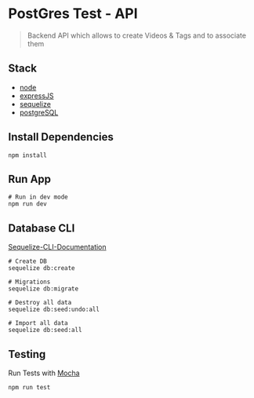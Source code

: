 # PostGres Test - API

> Backend API which allows to create Videos & Tags and to associate them

## Stack

- [node](https://nodejs.org/en/about/)
- [expressJS](https://expressjs.com/fr/)
- [sequelize](https://sequelize.org/)
- [postgreSQL](https://www.postgresql.org/)

## Install Dependencies

```
npm install

```

## Run App

```
# Run in dev mode
npm run dev

```

## Database CLI

[Sequelize-CLI-Documentation](https://github.com/sequelize/cli)

```
# Create DB
sequelize db:create

# Migrations
sequelize db:migrate

# Destroy all data
sequelize db:seed:undo:all

# Import all data
sequelize db:seed:all

```

## Testing

Run Tests with [Mocha](https://mochajs.org/)

```
npm run test

```
